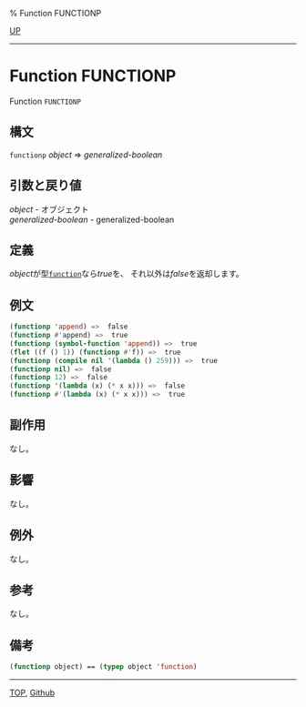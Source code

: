 % Function FUNCTIONP

[UP](5.3.html)  

---

# Function **FUNCTIONP**


Function `FUNCTIONP`


## 構文

`functionp` *object* => *generalized-boolean*


## 引数と戻り値

*object* - オブジェクト  
*generalized-boolean* - generalized-boolean


## 定義

*object*が型[`function`](4.4.function-system-class.html)なら*true*を、
それ以外は*false*を返却します。


## 例文

```lisp
(functionp 'append) =>  false
(functionp #'append) =>  true
(functionp (symbol-function 'append)) =>  true
(flet ((f () 1)) (functionp #'f)) =>  true
(functionp (compile nil '(lambda () 259))) =>  true
(functionp nil) =>  false
(functionp 12) =>  false
(functionp '(lambda (x) (* x x))) =>  false
(functionp #'(lambda (x) (* x x))) =>  true
```


## 副作用

なし。


## 影響

なし。


## 例外

なし。


## 参考

なし。


## 備考

```lisp
(functionp object) == (typep object 'function)
```


---
[TOP](index.html),  [Github](https://github.com/nptcl/npt-japanese)

